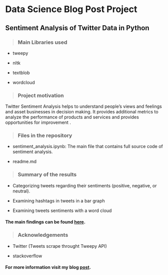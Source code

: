 # Data Science Blog Post Project

## Sentiment Analysis of Twitter Data in Python

> ### Main Libraries used
	
* tweepy

* nltk

* textblob

* wordcloud


> ### Project motivation

Twitter Sentiment Analysis helps to understand people’s views and feelings and asset businesses in decision making. It provides additional metrics to analyze the performance of products and services and provides opportunities for improvement .


> ### Files in the repository

* sentiment_analysis.ipynb: The main file that contains full source code of sentiment analysis.

* readme.md


> ### Summary of the results

* Categorizing tweets regarding their sentiments (positive, negative, or neutral).

* Examining hashtags in tweets in a bar graph

* Examining tweets sentiments with a word cloud

#### The main findings can be found [here](https://github.com/AnwarJamal16/Blogpost/blob/master/sentiment_analysis.ipynb).  


> ### Acknowledgements

* Twitter (Tweets scrape throught Tweepy API)

* stackoverflow 


#### For more information visit my blog [post](https://medium.com/@samplecsn16/sentiment-analysis-of-twitter-data-in-python-2f41ba2b3ea5).  

